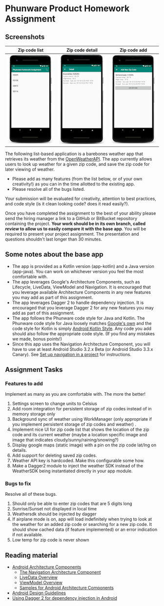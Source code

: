 # Phunware Product Homework Assignment
## Screenshots
|Zip code list              |  Zip code detail         |  Zip code add |
|-------------------------|-------------------------|-------------------------|
|![](art/device-2018-08-16-133007.png)  |  ![](art/device-2018-08-16-133031.png) | ![](art/device-2018-08-16-133056.png)|

The following list-based application is a barebones weather app that retrieves its weather from the [OpenWeatherAPI](https://openweathermap.org/api).  The app currently allows users to look up weather for a given zip code, and save the zip code for later viewing of weather.

- Please add as many features (from the list below, or of your own creativity!) as you can in the time allotted to the existing app.
- Please resolve all of the bugs listed.

Your submission will be evaluated for creativity, attention to best practices, and code style (is it clean looking code? does it read easily?).

Once you have completed the assignment to the best of your ability please send the hiring manager a link to a GitHub or BitBucket repository containing the project. **Your work should be in its own branch, called _review_ to allow us to easily compare it with the base app**. You will be required to present your project assignment. The presentation and questions shouldn't last longer than 30 minutes. 

## Some notes about the base app
- The app is provided as a Kotlin version (app-kotlin) and a Java version (app-java).  You can work on whichever version you feel the most comfortable with.
- The app leverages Google's Architecture Components, such as Lifecycle, LiveData, ViewModel and Navigation.  It is encouraged that you leverage available Architecture Components in any new features you may add as part of this assignment.
- The app leverages Dagger 2 to handle dependency injection.  It is encouraged that you leverage Dagger 2 for any new features you may add as part of this assignment.
- The app follows the Phunware code style for Java and Kotlin.  The Phunware code style for Java loosely matches [Google's own](https://google.github.io/styleguide/javaguide.html) and the code style for Kotlin is simply [Android Kotlin Style](https://android.github.io/kotlin-guides/style.html).  Any code you add should also follow the appropriate code style.  (If you find any mistakes we made, bonus points!)
- Since this app uses the Navigation Architecture Component, you will have to use at least Android Studio 3.2.x Beta (or Android Studio 3.3.x Canary).  See [Set up navigation in a project](https://developer.android.com/topic/libraries/architecture/navigation/navigation-implementing) for instructions.

## Assignment Tasks

### Features to add
Implement as many as you are comfortable with.  The more the better!

1. Settings screen to change units to Celsius
2. Add room integration for persistent storage of zip codes instead of in memory storage only
3. Background sync of weather using WorkManager (only appropriate if you implement persistent storage of zip codes and weather) .
4. Implement nice UI for zip code list that shows the location of the zip code and its current weather (maybe a location specific image and image that indicates cloudy/sunny/raining/snowing?)
5. Display google maps (static image) with a pin on the zip code lat/lng on details.
6. Add support for deleting saved zip codes.
7. Weather API key is hardcoded.  Make this configurable some how.
8. Make a Dagger2 module to inject the weather SDK instead of the WeatherSDK being instantiated directly in your app module.

### Bugs to fix
Resolve all of these bugs.

1. Should only be able to enter zip codes that are 5 digits long
2. Sunrise/Sunset not displayed in local time
3. Weathersdk should be injected by dagger
4. If airplane mode is on, app will load indefinitely when trying to look at the weather for an added zip code or searching for a new zip code.  It should show cached data (if feature implemented) or an error indication if not available.
5.  Low temp for zip code is never shown

## Reading material
- [Android Architecture Components](https://developer.android.com/topic/libraries/architecture/)
	- [The Navigation Architecture Component](https://developer.android.com/topic/libraries/architecture/navigation/)
	- [LiveData Overview](https://developer.android.com/topic/libraries/architecture/livedata)
	- [ViewModel Overview](https://developer.android.com/topic/libraries/architecture/viewmodel)
	- [Samples for Android Architecture Components](https://github.com/googlesamples/android-architecture-components)
- [Android Design Guidelines](https://developer.android.com/design/)
- [Using Dagger 2 for dependency injection in Android](http://www.vogella.com/tutorials/Dagger/article.html)
